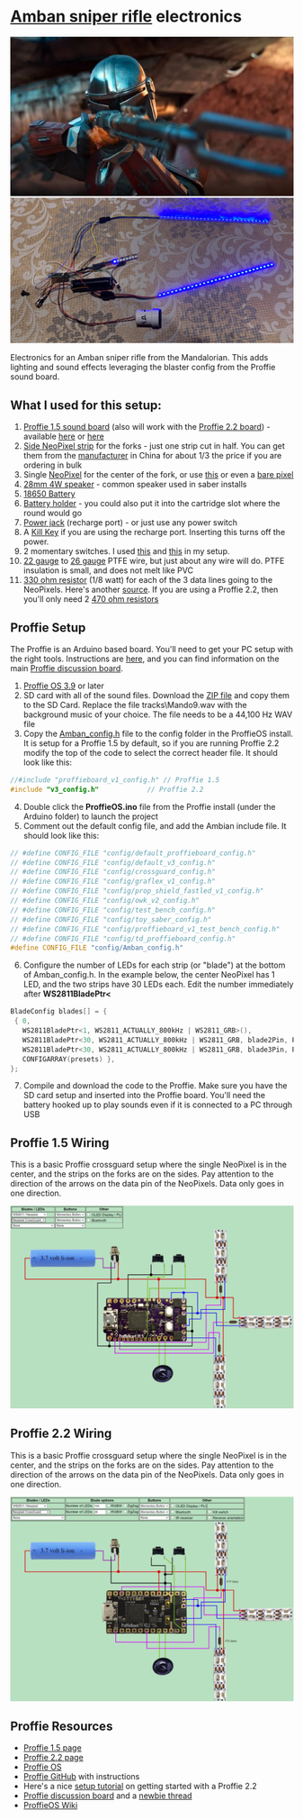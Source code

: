 # [Amban sniper rifle](https://starwars.fandom.com/wiki/Amban_sniper_rifle) electronics
![Image](AmbanRifle.png)
![Image](AmbanWiring.jpg)

Electronics for an Amban sniper rifle from the Mandalorian. This adds lighting and sound effects leveraging the blaster config from the Proffie sound board.

## What I used for this setup:

1) [Proffie 1.5 sound board](https://fredrik.hubbe.net/lightsaber/v4/) (also will work with the [Proffie 2.2 board](https://fredrik.hubbe.net/lightsaber/v5/)) - available [here](https://www.korbanth.com/collections/saber-parts/products/proffie-soundboard-v2-2-with-sd-card) or [here](https://thesaberarmory.com/product/proffieboard-v2-2-open-source-sound-board-16gb-micro-sd/)
2) [Side NeoPixel strip](https://www.adafruit.com/product/3729) for the forks - just one strip cut in half. You can get them from the [manufacturer](http://www.ipixelleds.com/index.php?id=151) in China for about 1/3 the price if you are ordering in bulk
3) Single [NeoPixel](https://www.adafruit.com/product/1260) for the center of the fork, or use [this](https://www.adafruit.com/product/1612) or even a [bare pixel](https://www.adafruit.com/product/1655)
3) [28mm 4W speaker](https://tcsdcc.com/1694) - common speaker used in saber installs
4) [18650 Battery](https://www.thecustomsabershop.com/TrustFire-Protected-37V-2400mAh-18650-Li-Ion-Battery-2-pack-P517.aspx)
5) [Battery holder](https://www.thecustomsabershop.com/18650-Single-Cell-Holder-P886.aspx) - you could also put it into the cartridge slot where the round would go
6) [Power jack](https://www.thecustomsabershop.com/Switchcraft-21mm-Power-Jack-P822.aspx) (recharge port) - or just use any power switch
7) A [Kill Key](https://www.thingiverse.com/thing:3188361) if you are using the recharge port. Inserting this turns off the power.
7) 2 momentary switches. I used [this](https://www.amazon.com/gp/product/B073TYWX86/ref=ppx_yo_dt_b_asin_title_o05_s01?ie=UTF8&psc=1) and [this](https://www.amazon.com/gp/product/B06XT3FLVM/ref=ppx_yo_dt_b_asin_title_o05_s01?ie=UTF8&psc=1) in my setup.
8) [22 gauge](https://www.amazon.com/Remington-Industries-22PTFESTRBLA25-Stranded-Diameter/dp/B0713TNFL5/ref=sr_1_31?keywords=22+gauge+ptfe+wire&qid=1580603237&sr=8-31) to [26 gauge](https://www.amazon.com/Remington-Industries-26PTFESTRRED25-Stranded-Diameter/dp/B0727S6395/ref=sr_1_82?keywords=26+gauge+ptfe+wire&qid=1580603341&sr=8-82) PTFE wire, but just about any wire will do. PTFE insulation is small, and does not melt like PVC
9) [330 ohm resistor](https://www.amazon.com/RadioShack-8-Watt-Carbon-Resistors-5-Pack/dp/B007Z7P9AM/ref=sr_1_26?crid=2L9IDWUX9FI5J&keywords=330+ohm+resistors+1%2F8+watt&qid=1580605256&sprefix=330+ohm%2Caps%2C217&sr=8-26) (1/8 watt) for each of the 3 data lines going to the NeoPixels. Here's another [source](https://www.mouser.com/ProductDetail/71-RN55D3300FTR). If you are using a Proffie 2.2, then you'll only need 2 [470 ohm resistors](https://www.mouser.com/ProductDetail/Vishay-Dale/RN55D4700FRE6?qs=%2Fha2pyFadugp4AYbWju4DdnJwbPUUapgYCZc5X3B4HuUhTTCsheT7g%3D%3D)

## Proffie Setup

The Proffie is an Arduino based board. You'll need to get your PC setup with the right tools. Instructions are [here](https://github.com/profezzorn/arduino-proffieboard/blob/master/README.md), and you can find information on the main [Proffie discussion board](http://therebelarmory.com/board/97/profezzorns-lab).

1) [Proffie OS 3.9](https://fredrik.hubbe.net/lightsaber/proffieos.html) or later
2) SD card with all of the sound files. Download the [ZIP file](SDCard.zip) and copy them to the SD Card. Replace the file tracks\Mando9.wav with the background music of your choice. The file needs to be a 44,100 Hz WAV file
3) Copy the [Amban_config.h](Amban_config.h) file to the config folder in the ProffieOS install. It is setup for a Proffie 1.5 by default, so if you are running Proffie 2.2 modify the top of the code to select the correct header file. It should look like this:

```c
//#include "proffieboard_v1_config.h" // Proffie 1.5
#include "v3_config.h"            // Proffie 2.2
```
4) Double click the **ProffieOS.ino** file from the Proffie install (under the Arduino folder) to launch the project
5) Comment out the default config file, and add the Ambian include file. It should look like this:

```c
// #define CONFIG_FILE "config/default_proffieboard_config.h"
// #define CONFIG_FILE "config/default_v3_config.h"
// #define CONFIG_FILE "config/crossguard_config.h"
// #define CONFIG_FILE "config/graflex_v1_config.h"
// #define CONFIG_FILE "config/prop_shield_fastled_v1_config.h"
// #define CONFIG_FILE "config/owk_v2_config.h"
// #define CONFIG_FILE "config/test_bench_config.h"
// #define CONFIG_FILE "config/toy_saber_config.h"
// #define CONFIG_FILE "config/proffieboard_v1_test_bench_config.h"
// #define CONFIG_FILE "config/td_proffieboard_config.h"
#define CONFIG_FILE "config/Amban_config.h"
```
6) Configure the number of LEDs for each strip (or "blade") at the bottom of Amban_config.h. In the example below, the center NeoPixel has 1 LED, and the two strips have 30 LEDs each. Edit the number immediately after **WS2811BladePtr<**
```c
BladeConfig blades[] = {
 { 0, 
   WS2811BladePtr<1, WS2811_ACTUALLY_800kHz | WS2811_GRB>(),
   WS2811BladePtr<30, WS2811_ACTUALLY_800kHz | WS2811_GRB, blade2Pin, PowerPINS<bladePowerPin4> >(),
   WS2811BladePtr<30, WS2811_ACTUALLY_800kHz | WS2811_GRB, blade3Pin, PowerPINS<bladePowerPin5> >(),
   CONFIGARRAY(presets) },
};
``` 
7) Compile and download the code to the Proffie. Make sure you have the SD card setup and inserted into the Proffie board. You'll need the battery hooked up to play sounds even if it is connected to a PC through USB

## Proffie 1.5 Wiring

This is a basic Proffie crossguard setup where the single NeoPixel is in the center, and the strips on the forks are on the sides. Pay attention to the direction of the arrows on the data pin of the NeoPixels. Data only goes in one direction.

![Image](Proffie15Wiring.jpg)

## Proffie 2.2 Wiring

This is a basic Proffie crossguard setup where the single NeoPixel is in the center, and the strips on the forks are on the sides. Pay attention to the direction of the arrows on the data pin of the NeoPixels. Data only goes in one direction.

![Image](Proffie22Wiring.jpg)

## Proffie Resources

- [Proffie 1.5 page](https://fredrik.hubbe.net/lightsaber/v4/)
- [Proffie 2.2 page](https://fredrik.hubbe.net/lightsaber/v5/)
- [Proffie OS](https://fredrik.hubbe.net/lightsaber/proffieos.html)
- [Proffie GitHub](https://github.com/profezzorn/arduino-proffieboard/blob/master/README.md) with instructions
- Here's a nice [setup tutorial](https://www.youtube.com/watch?v=JMNg-pkQrA4&fbclid=IwAR0gjirY-aR6i-7L1IlWFe4KIV8D3-mI8-kNjwR4FrIbxL6cVWXC3I72UBI) on getting started with a Proffie 2.2
- [Proffie discussion board](http://therebelarmory.com/board/97/profezzorns-lab) and a [newbie thread](http://therebelarmory.com/thread/10207/proffieboard-newbie-thread)
- [ProffieOS Wiki](https://github.com/profezzorn/ProffieOS/wiki)
